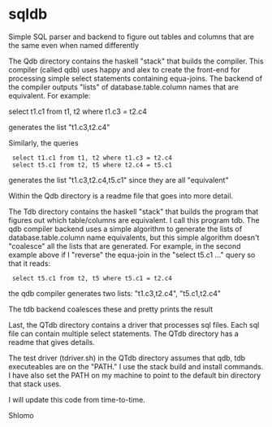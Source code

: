 # sqldb
Simple SQL parser and backend to figure out tables and columns that are the same even when named differently

The Qdb directory contains the haskell "stack" that builds the compiler.  This compiler (called qdb) uses happy and alex to
create the front-end for processing simple select statements containing equa-joins.  The backend of the compiler outputs
"lists" of database.table.column names that are equivalent.  For example:

   select t1.c1 from t1, t2 where t1.c3 = t2.c4
   
generates the list "t1.c3,t2.c4"

Similarly, the queries

     select t1.c1 from t1, t2 where t1.c3 = t2.c4
     select t5.c1 from t2, t5 where t2.c4 = t5.c1
    
generates the list "t1.c3,t2.c4,t5.c1"  since they are all "equivalent"

Within the Qdb directory is a readme file that goes into more detail.

The Tdb directory contains the haskell "stack" that builds the program that figures out which table/columns are equivalent.  I call
this program tdb.  The qdb compiler backend uses a simple algorithm to generate the lists of database.table.column name equivalents,
but this simple algorithm doesn't "coalesce" all the lists that are generated.  For example, in the second example above
if I "reverse" the equa-join in the "select t5.c1 ..." query so that it reads:

     select t5.c1 from t2, t5 where t5.c1 = t2.c4
     
the qdb compiler generates two lists:  "t1.c3,t2.c4", "t5.c1,t2.c4"

The tdb backend coalesces these and pretty prints the result

Last, the QTdb directory contains a driver that processes sql files.  Each sql file can contain multiple select statements.  The
QTdb directory has a readme that gives details.

The test driver (tdriver.sh) in the QTdb directory assumes that qdb, tdb executeables are on the "PATH."  I use the stack
build and install commands.  I have also set the PATH on my machine to point to the default bin directory that stack uses.

I will update this code from time-to-time.

Shlomo
